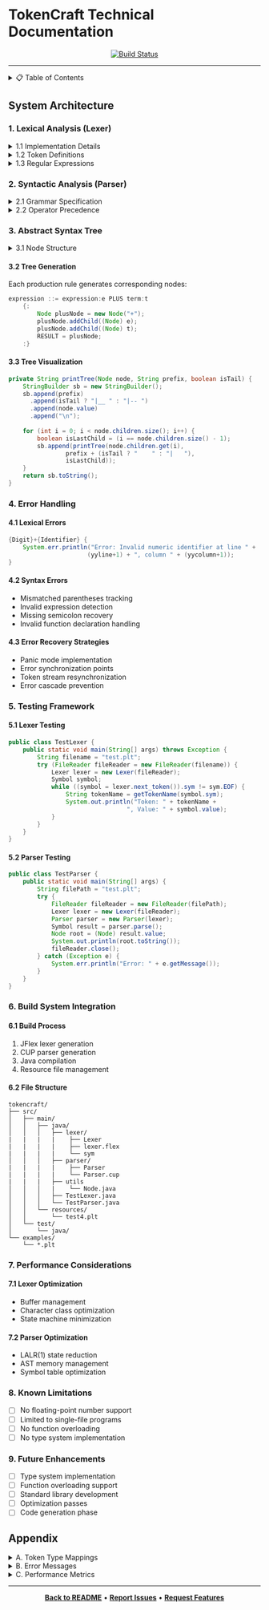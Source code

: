 # TokenCraft Technical Documentation

<div align="center">

[![Build Status](https://img.shields.io/badge/build-passing-brightgreen.svg)](https://github.com/Cri5tiann/TokenCraft)

</div>

---

<details>
<summary>📋 Table of Contents</summary>

- [System Architecture](#system-architecture)
  - [Lexical Analysis](#1-lexical-analysis-lexer)
  - [Syntactic Analysis](#2-syntactic-analysis-parser)
  - [Abstract Syntax Tree](#3-abstract-syntax-tree)
  - [Error Handling](#4-error-handling)
  - [Testing Framework](#5-testing-framework)
  - [Build System](#6-build-system-integration)
  - [Performance](#7-performance-considerations)
  - [Limitations](#8-known-limitations)
  - [Future Work](#9-future-enhancements)
- [Appendix](#appendix)

</details>

## System Architecture

### 1. Lexical Analysis (Lexer)

<details>
<summary>1.1 Implementation Details</summary>

```java
%class Lexer
%unicode
%cup
%line
%column
```
</details>

<details>
<summary>1.2 Token Definitions</summary>

```java
// Keywords
FUNCTION, IF, ELSE, FOR, RETURN, TRUE, FALSE

// Operators
PLUS(+), MINUS(-), TIMES(*), DIVIDE(/), MOD(%)
INCREMENT(++), DECREMENT(--)
ASSIGN(=), EQUALS(==)
OR(||), AND(&&)
LESSEQUAL(<=), GREATEREQUAL(>=), LESS()

// Delimiters
LPAREN, RPAREN, LBRACE, RBRACE, SEMICOLON, COMMA

// Special Functions
INPUT_INT, OUTPUT_INT

// Literals
IDENTIFIER: [a-zA-Z][a-zA-Z0-9_]*
INTEGER_LITERAL: [0-9]+
```
</details>

<details>
<summary>1.3 Regular Expressions</summary>

```java
LineTerminator = \r|\n|\r\n
WhiteSpace     = {LineTerminator} | [ \t\f]
InputCharacter = [^\r\n]
Digit          = [0-9]
Integer        = {Digit}+
Identifier     = [a-zA-Z][a-zA-Z0-9_]*
```
</details>

### 2. Syntactic Analysis (Parser)

<details>
<summary>2.1 Grammar Specification</summary>

```bnf
program ::= function_declaration

function_declaration ::= 
    FUNCTION IDENTIFIER ( parameter_list? ) { statement_list }

parameter_list ::= 
    parameter
    | parameter_list COMMA parameter
```

</details>

<details>
<summary>2.2 Operator Precedence</summary>

```java
precedence left OR;
precedence left AND;
precedence left EQUALS;
precedence left LESS, LESSEQUAL, GREATER, GREATEREQUAL;
precedence left PLUS, MINUS;
precedence left TIMES, DIVIDE, MOD;
precedence right INCREMENT, DECREMENT;
precedence left ELSE;
```
</details>

### 3. Abstract Syntax Tree

<details>
<summary>3.1 Node Structure</summary>

```java
public class Node {
    String value;
    List children;

    public Node(String value) {
        this.value = value;
        this.children = new ArrayList<>();
    }

    public void addChild(Node child) {
        children.add(child);
    }
}
```
</details>

#### 3.2 Tree Generation
Each production rule generates corresponding nodes:

```java
expression ::= expression:e PLUS term:t
    {:
        Node plusNode = new Node("+");
        plusNode.addChild((Node) e);
        plusNode.addChild((Node) t);
        RESULT = plusNode;
    :}
```

#### 3.3 Tree Visualization
```java
private String printTree(Node node, String prefix, boolean isTail) {
    StringBuilder sb = new StringBuilder();
    sb.append(prefix)
      .append(isTail ? "|__ " : "|-- ")
      .append(node.value)
      .append("\n");
    
    for (int i = 0; i < node.children.size(); i++) {
        boolean isLastChild = (i == node.children.size() - 1);
        sb.append(printTree(node.children.get(i),
                prefix + (isTail ? "    " : "|   "),
                isLastChild));
    }
    return sb.toString();
}
```

### 4. Error Handling

#### 4.1 Lexical Errors
```java
{Digit}+{Identifier} {
    System.err.println("Error: Invalid numeric identifier at line " + 
                      (yyline+1) + ", column " + (yycolumn+1));
}
```

#### 4.2 Syntax Errors
- Mismatched parentheses tracking
- Invalid expression detection
- Missing semicolon recovery
- Invalid function declaration handling

#### 4.3 Error Recovery Strategies
- Panic mode implementation
- Error synchronization points
- Token stream resynchronization
- Error cascade prevention

### 5. Testing Framework

#### 5.1 Lexer Testing
```java
public class TestLexer {
    public static void main(String[] args) throws Exception {
        String filename = "test.plt";
        try (FileReader fileReader = new FileReader(filename)) {
            Lexer lexer = new Lexer(fileReader);
            Symbol symbol;
            while ((symbol = lexer.next_token()).sym != sym.EOF) {
                String tokenName = getTokenName(symbol.sym);
                System.out.println("Token: " + tokenName + 
                                 ", Value: " + symbol.value);
            }
        }
    }
}
```

#### 5.2 Parser Testing
```java
public class TestParser {
    public static void main(String[] args) {
        String filePath = "test.plt";
        try {
            FileReader fileReader = new FileReader(filePath);
            Lexer lexer = new Lexer(fileReader);
            Parser parser = new Parser(lexer);
            Symbol result = parser.parse();
            Node root = (Node) result.value;
            System.out.println(root.toString());
            fileReader.close();
        } catch (Exception e) {
            System.err.println("Error: " + e.getMessage());
        }
    }
}
```

### 6. Build System Integration

#### 6.1 Build Process
1. JFlex lexer generation
2. CUP parser generation
3. Java compilation
4. Resource file management

#### 6.2 File Structure
```
tokencraft/
├── src/
│   ├── main/
│   │   ├── java/
│   │   │   ├── lexer/
|   |   |   |    ├── Lexer
|   |   |   |    ├── lexer.flex
|   |   |   |    └── sym
│   │   │   ├── parser/
|   |   |   |    ├── Parser
|   |   |   |    └── Parser.cup
|   |   |   ├── utils 
│   │   │   |    └── Node.java
│   │   │   ├── TestLexer.java
│   │   │   └── TestParser.java
│   │   └── resources/
│   │       └── test4.plt
│   └── test/
│       └── java/
└── examples/
    └── *.plt
```

### 7. Performance Considerations

#### 7.1 Lexer Optimization
- Buffer management
- Character class optimization
- State machine minimization

#### 7.2 Parser Optimization
- LALR(1) state reduction
- AST memory management
- Symbol table optimization

### 8. Known Limitations

- [ ] No floating-point number support
- [ ] Limited to single-file programs
- [ ] No function overloading
- [ ] No type system implementation

### 9. Future Enhancements

- [ ] Type system implementation
- [ ] Function overloading support
- [ ] Standard library development
- [ ] Optimization passes
- [ ] Code generation phase

## Appendix

<details>
<summary>A. Token Type Mappings</summary>

```java
private static String getTokenName(int symType) {
    switch (symType) {
        case sym.FUNCTION: return "FUNCTION";
        case sym.IF: return "IF";
        // ... (complete mapping)
    }
}
```
</details>

<details>
<summary>B. Error Messages</summary>

```java
// Lexical Errors
"Error: Invalid numeric identifier at line %d, column %d"
"Error: Unsupported keyword at line %d, column %d"
"Error: Invalid numeric format at line %d, column %d"
"Error: Illegal character at line %d, column %d"

// Syntax Errors
"Error: Mismatched parentheses"
"Error: Missing semicolon"
"Error: Invalid expression"
"Error: Invalid function declaration"
```
</details>

<details>
<summary>C. Performance Metrics</summary>

|
 Component 
|
 Complexity 
|
 Memory Usage 
|
|
-----------
|
------------
|
--------------
|
|
 Lexing 
|
 O(n) 
|
 O(1) 
|
|
 Parsing 
|
 O(n) 
|
 O(n) 
|
|
 AST Construction 
|
 O(n) 
|
 O(n) 
|

where n is the input size in characters.
</details>

---

<div align="center">

**[Back to README](README.md)** • **[Report Issues][issues]** • **[Request Features][features]**

</div>

[issues]: https://github.com/Cri5tiann/TokenCraft/issues
[features]: https://github.com/Cri5tiann/TokenCraft/issues/new?labels=enhancement
